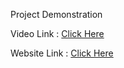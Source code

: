 Project Demonstration

Video Link : <a href="http://169.51.203.100:31428/" target="_blank">Click Here</a>

Website Link : <a href="http://169.51.203.100:31009/" target="_blank">Click Here</a>
